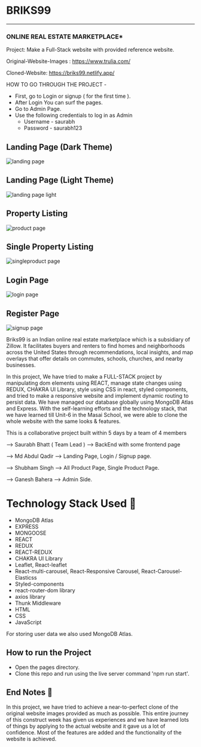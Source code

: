 
# BRIKS99

-----
###  ONLINE REAL ESTATE MARKETPLACE* 

Project: Make a Full-Stack website with provided reference website.

Original-Website-Images : https://www.trulia.com/

Cloned-Website: https://briks99.netlify.app/

HOW TO GO THROUGH THE PROJECT -
- First, go to Login or signup ( for the first time ).
- After Login You can surf the pages.
- Go to Admin Page.
- Use the following credentials to log in as Admin
   - Username -  saurabh
   - Password -  saurabh123

## Landing Page (Dark Theme)

![landing page](https://github.com/saurabh7412/enormous-library-3081/assets/121215502/7fefce9b-5763-4af3-97c9-31e5d4527816)

## Landing Page (Light Theme)

![landing page light](https://github.com/saurabh7412/enormous-library-3081/assets/121215502/4d57f2a9-dc62-4d44-b30f-5895e3f68f24)


## Property Listing

![product page](https://github.com/saurabh7412/enormous-library-3081/assets/121215502/620f33d4-5cb1-406c-8947-e1087cc098c1)


## Single Property Listing

![singleproduct page](https://github.com/saurabh7412/enormous-library-3081/assets/121215502/5fc8ad7b-732c-4778-bf05-c64e7abfe5fd)

## Login Page

![login page](https://github.com/saurabh7412/enormous-library-3081/assets/121215502/1fc34898-4ade-4258-a1c8-4de0ad81150d)

## Register Page

![signup page](https://github.com/saurabh7412/enormous-library-3081/assets/121215502/965f92d1-ac9c-4938-958b-58be310382bc)


Briks99 is an Indian online real estate marketplace which is a subsidiary of Zillow. It facilitates buyers and renters to find homes and neighborhoods across the United States through recommendations, local insights, and map overlays that offer details on commutes, schools, churches, and nearby businesses.

In this project, We have tried to make a FULL-STACK project by manipulating dom elements using REACT, manage state changes using REDUX, CHAKRA UI Library, style using CSS in react, styled components, and tried to make a responsive website and implement dynamic routing to persist data. We have managed our database globally using MongoDB Atlas and Express. With the self-learning efforts and the technology stack, that we have learned till Unit-6 in the Masai School, we were able to clone the whole website with the same looks & features.

This is a collaborative project built within 5 days by a team of 4 members 

-->  Saurabh Bhatt ( Team Lead ) --> BackEnd with some frontend page


-->  Md Abdul Qadir --> Landing Page, Login / Signup page.


-->  Shubham Singh  --> All Product Page, Single Product Page.


-->  Ganesh Bahera  --> Admin Side.



# Technology Stack Used 🌟
* MongoDB Atlas
* EXPRESS
* MONGOOSE
* REACT
* REDUX
* REACT-REDUX
* CHAKRA UI Library
* Leaflet, React-leaflet
* React-multi-carousel, React-Responsive Carousel, React-Carousel-Elasticss
* Styled-components
* react-router-dom library
* axios library
* Thunk Middleware
* HTML
* CSS
* JavaScript

For storing user data we also used MongoDB Atlas.

## How to run the Project
* Open the pages directory.
* Clone this repo and run using the live server command 'npm run start'.

## End Notes 📑
In this project, we have tried to achieve a near-to-perfect clone of the original website images provided as much as possible. This entire journey of this construct week has given us experiences and we have learned lots of things by applying to the actual website and it gave us a lot of confidence. Most of the features are added and the functionality of the website is achieved.
